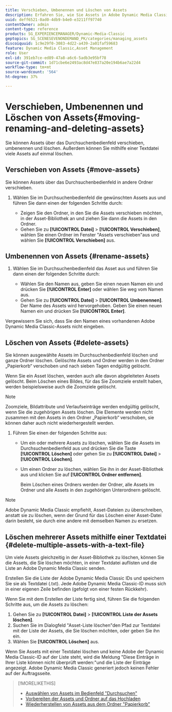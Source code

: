 ```yaml
---
title: Verschieben, Umbenennen und Löschen von Assets
description: Erfahren Sie, wie Sie Assets in Adobe Dynamic Media Classic verschieben, umbenennen und löschen können.
uuid: deff6521-0ad0-4db9-b4e0-e3211ff97740
contentOwner: admin
content-type: reference
products: SG_EXPERIENCEMANAGER/Dynamic-Media-Classic
geptopics: SG_SCENESEVENONDEMAND_PK/categories/managing_assets
discoiquuid: 1c9e29f0-3083-4d22-a439-2a01faf59683
feature: Dynamic Media Classic,Asset Management
role: User
exl-id: 391eb7ce-ed89-47a8-a6c6-5adb3e95bf78
source-git-commit: 1d71cbe6e2493ac8d47e837a20e194b6ae7a22d4
workflow-type: tm+mt
source-wordcount: '564'
ht-degree: 37%

---
```


# Verschieben, Umbenennen und Löschen von Assets{#moving-renaming-and-deleting-assets}

Sie können Assets über das Durchsuchenbedienfeld verschieben, umbenennen und löschen. Außerdem können Sie mithilfe einer Textdatei viele Assets auf einmal löschen.

## Verschieben von Assets {#move-assets}

Sie können Assets über das Durchsuchenbedienfeld in andere Ordner verschieben.

1. Wählen Sie im Durchsuchenbedienfeld die gewünschten Assets aus und führen Sie dann einen der folgenden Schritte durch:

   * Zeigen Sie den Ordner, in den Sie die Assets verschieben möchten, in der Asset-Bibliothek an und ziehen Sie dann die Assets in den Ordner.
   * Gehen Sie zu **[!UICONTROL Datei]** > **[!UICONTROL Verschieben]**, wählen Sie einen Ordner im Fenster &quot;Assets verschieben&quot;aus und wählen Sie **[!UICONTROL Verschieben]** aus.

## Umbenennen von Assets {#rename-assets}

1. Wählen Sie im Durchsuchenbedienfeld das Asset aus und führen Sie dann einen der folgenden Schritte durch:

   * Wählen Sie den Namen aus, geben Sie einen neuen Namen ein und drücken Sie **[!UICONTROL Enter]** oder wählen Sie weg vom Namen aus.
   * Gehen Sie zu **[!UICONTROL Datei]** > **[!UICONTROL Umbenennen]**. Der Name des Assets wird hervorgehoben. Geben Sie einen neuen Namen ein und drücken Sie **[!UICONTROL Enter]**.

Vergewissern Sie sich, dass Sie den Namen eines vorhandenen Adobe Dynamic Media Classic-Assets nicht eingeben.

## Löschen von Assets {#delete-assets}

Sie können ausgewählte Assets im Durchsuchenbedienfeld löschen und ganze Ordner löschen. Gelöschte Assets und Ordner werden in den Ordner „Papierkorb“ verschoben und nach sieben Tagen endgültig gelöscht.

Wenn Sie ein Asset löschen, werden auch alle davon abgeleiteten Assets gelöscht. Beim Löschen eines Bildes, für das Sie Zoomziele erstellt haben, werden beispielsweise auch die Zoomziele gelöscht.

>[!NOTE]
>
>Zoomziele, Bildattribute und Verlaufseinträge werden endgültig gelöscht, wenn Sie die zugehörigen Assets löschen. Die Elemente werden nicht zusammen mit den Assets in den Ordner „Papierkorb“ verschoben, sie können daher auch nicht wiederhergestellt werden.

1. Führen Sie einen der folgenden Schritte aus:

   * Um ein oder mehrere Assets zu löschen, wählen Sie die Assets im Durchsuchenbedienfeld aus und drücken Sie die Taste **[!UICONTROL Löschen]** oder gehen Sie zu **[!UICONTROL Datei]** > **[!UICONTROL Löschen]**.
   * Um einen Ordner zu löschen, wählen Sie ihn in der Asset-Bibliothek aus und klicken Sie auf **[!UICONTROL Ordner entfernen]**.

      Beim Löschen eines Ordners werden der Ordner, alle Assets im Ordner und alle Assets in den zugehörigen Unterordnern gelöscht.

>[!NOTE]
>
>Adobe Dynamic Media Classic empfiehlt, Asset-Dateien zu überschreiben, anstatt sie zu löschen, wenn der Grund für das Löschen einer Asset-Datei darin besteht, sie durch eine andere mit demselben Namen zu ersetzen.

## Löschen mehrerer Assets mithilfe einer Textdatei {#delete-multiple-assets-with-a-text-file}

Um viele Assets gleichzeitig in der Asset-Bibliothek zu löschen, können Sie die Assets, die Sie löschen möchten, in einer Textdatei auflisten und die Liste an Adobe Dynamic Media Classic senden.

Erstellen Sie die Liste der Adobe Dynamic Media Classic IDs und speichern Sie sie als Textdatei (.txt). Jede Adobe Dynamic Media Classic-ID muss sich in einer eigenen Zeile befinden (gefolgt von einer festen Rückkehr).

Wenn Sie mit dem Erstellen der Liste fertig sind, führen Sie die folgenden Schritte aus, um die Assets zu löschen:

1. Gehen Sie zu **[!UICONTROL Datei]** > **[!UICONTROL Liste der Assets löschen]**.
1. Suchen Sie im Dialogfeld &quot;Asset-Liste löschen&quot;den Pfad zur Textdatei mit der Liste der Assets, die Sie löschen möchten, oder geben Sie ihn ein.
1. Wählen Sie **[!UICONTROL Löschen]** aus.

Wenn Sie Assets mit einer Textdatei löschen und keine Adobe der Dynamic Media Classic-ID auf der Liste steht, wird die Meldung &quot;Diese Einträge in Ihrer Liste können nicht überprüft werden:&quot;und die Liste der Einträge angezeigt. Adobe Dynamic Media Classic generiert jedoch keinen Fehler auf der Auftragsseite.

>[!MORELIKETHIS]
>
>* [Auswählen von Assets im Bedienfeld &quot;Durchsuchen&quot;](selecting-assets-browse-panel.md#selecting_assets_in_the_browse_panel)
>* [Vorbereiten der Assets und Ordner auf das Hochladen](uploading-files.md#preparing_your_assets_and_folders_for_uploading)
>* [Wiederherstellen von Assets aus dem Ordner &quot;Papierkorb&quot;](trash-folder.md#restoring_assets_from_the_trash_folder)

